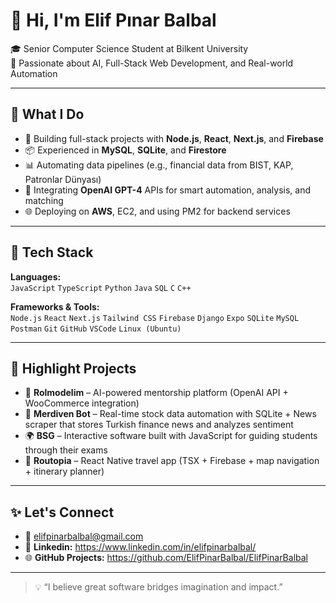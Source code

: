 # 👋 Hi, I'm Elif Pınar Balbal

🎓 Senior Computer Science Student at Bilkent University  
🧠 Passionate about AI, Full-Stack Web Development, and Real-world Automation  

---

## 💼 What I Do

- 🔧 Building full-stack projects with **Node.js**, **React**, **Next.js**, and **Firebase**
- 📦 Experienced in **MySQL**, **SQLite**, and **Firestore**
- 📊 Automating data pipelines (e.g., financial data from BIST, KAP, Patronlar Dünyası)
- 🧠 Integrating **OpenAI GPT-4** APIs for smart automation, analysis, and matching
- 🌐 Deploying on **AWS**, EC2, and using PM2 for backend services

---

## 🧠 Tech Stack

**Languages:**  
`JavaScript` `TypeScript` `Python` `Java` `SQL` `C` `C++` 

**Frameworks & Tools:**  
`Node.js` `React` `Next.js` `Tailwind CSS` `Firebase` `Django` `Expo` `SQLite` `MySQL`  
`Postman` `Git` `GitHub` `VSCode` `Linux (Ubuntu)`  

---

## 📌 Highlight Projects

- 🎯 **Rolmodelim** – AI-powered mentorship platform (OpenAI API + WooCommerce integration)
- 💸 **Merdiven Bot** – Real-time stock data automation with SQLite + News scraper that stores Turkish finance news and analyzes sentiment
- 🌍 **BSG** – Interactive software built with JavaScript for guiding students through their exams
- 📱 **Routopia** – React Native travel app (TSX + Firebase + map navigation + itinerary planner)

---

## ✨ Let's Connect

- 📧 elifpinarbalbal@gmail.com 
- 💼 **Linkedin:** https://www.linkedin.com/in/elifpinarbalbal/
- 🌐 **GitHub Projects:** https://github.com/ElifPinarBalbal/ElifPinarBalbal

---

> 💡 “I believe great software bridges imagination and impact.”

